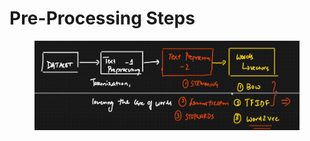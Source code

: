 # Pre-Processing Steps

<figure><img src="../.gitbook/assets/image (3) (1).png" alt=""><figcaption></figcaption></figure>
